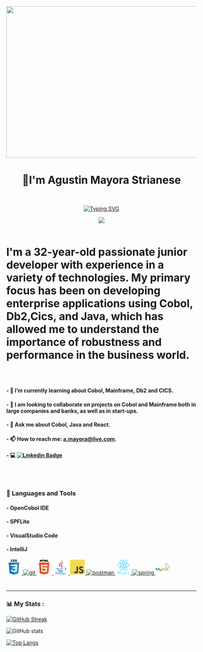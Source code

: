 <div align="center">
  <img src="https://i.pinimg.com/originals/77/ca/a3/77caa32884d735d439ade45ba37feaf2.gif" height="400" width="800"/>
</div>
  

# <h1 align="center">👋I'm Agustin Mayora Strianese</h1>
<div id="header" align="center">

  <p align="center">
  <br>
  
<a href="https://git.io/typing-svg"><img src="https://readme-typing-svg.demolab.com?font=Fira+Code&weight=600&pause=1000&color=FAC33C&center=true&width=435&lines=Full-stack+Developer;Cobol+Developer;And;Backend+Java+Developer" alt="Typing SVG" /></a>
</p>
  <img src="https://snap.licdn.com/tr/W9_8dfFmyr0AAAAC/pixel-game.gif" width="200"/>
  
 <div>
<br>
</div>
  
# <p align="left">  I'm a 32-year-old passionate junior developer with experience in a variety of technologies. My primary focus has been on developing enterprise applications using Cobol, Db2,Cics, and Java, which has allowed me to understand the importance of robustness and performance in the business world.</p> 
<br>
  </div>

###
#### - 🌱 I’m currently learning about Cobol, Mainframe, Db2 and CICS.
#### - 👯 I am looking to collaborate on projects on Cobol and Mainframe both in large companies and banks, as well as in start-ups.
#### - 💬 Ask me about Cobol, Java and React.
#### - 📫 How to reach me: a.mayora@live.com.
#### - 💻 [![Linkedin Badge](https://img.shields.io/badge/-MayoraAgustin-0e76a8?style=flat&labelColor=0e76a8&logo=linkedin&logoColor=white)](https://www.linkedin.com/in/agustin-mayora-s/)

<div>
<br>
<br>
</div>

### 🧰 Languages and Tools
#### - OpenCobol IDE
#### - SPFLite 
#### - VisualStudio Code
#### - IntelliJ
<p align="left">  <a href="https://www.w3schools.com/css/" target="_blank" rel="noreferrer"> <img src="https://raw.githubusercontent.com/devicons/devicon/master/icons/css3/css3-original-wordmark.svg" alt="css3" width="40" height="40"/> </a> <a href="https://git-scm.com/" target="_blank" rel="noreferrer"> <img src="https://www.vectorlogo.zone/logos/git-scm/git-scm-icon.svg" alt="git" width="40" height="40"/> </a> <a href="https://www.w3.org/html/" target="_blank" rel="noreferrer"> <img src="https://raw.githubusercontent.com/devicons/devicon/master/icons/html5/html5-original-wordmark.svg" alt="html5" width="40" height="40"/> </a> <a href="https://www.java.com" target="_blank" rel="noreferrer"> <img src="https://raw.githubusercontent.com/devicons/devicon/master/icons/java/java-original.svg" alt="java" width="40" height="40"/> </a> <a href="https://developer.mozilla.org/en-US/docs/Web/JavaScript" target="_blank" rel="noreferrer"> <img src="https://raw.githubusercontent.com/devicons/devicon/master/icons/javascript/javascript-original.svg" alt="javascript" width="40" height="40"/> </a> <a href="https://postman.com" target="_blank" rel="noreferrer"> <img src="https://www.vectorlogo.zone/logos/getpostman/getpostman-icon.svg" alt="postman" width="40" height="40"/> </a> <a href="https://reactjs.org/" target="_blank" rel="noreferrer"> <img src="https://raw.githubusercontent.com/devicons/devicon/master/icons/react/react-original-wordmark.svg" alt="react" width="40" height="40"/> </a> <a href="https://spring.io/" target="_blank" rel="noreferrer"> <img src="https://www.vectorlogo.zone/logos/springio/springio-icon.svg" alt="spring" width="40" height="40"/> </a> </a> <a href="https://www.mysql.com/" target="_blank" rel="noreferrer"> <img src="https://raw.githubusercontent.com/devicons/devicon/master/icons/mysql/mysql-original-wordmark.svg" alt="mysql" width="40" height="40"/> </a> </p>



#

---

### 📊 My Stats :

[![GitHub Streak](http://github-readme-streak-stats.herokuapp.com?user=AgustinMayoraStrianese&theme=onedark)](https://git.io/streak-stats)

![GitHub stats](https://github-readme-stats.vercel.app/api?username=AgustinMayoraStrianese&show_icons=true&theme=radical)

[![Top Langs](https://github-readme-stats.vercel.app/api/top-langs/?username=AgustinMayoraStrianese&theme=tokyonight)](https://github.com/anuraghazra/github-readme-stats)


